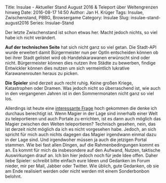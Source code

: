 Title: Insulae - Aktueller Stand August 2016 & Teleport über Weltengrenzen hinweg
Date: 2016-08-17 14:50
Author: Jan H. Krüger
Tags: Insulae, Zwischenstand, PBBG, Browsergame
Category: Insulae
Slug: insulae-stand-august2016
Series: Insulae-Stand

Der letzte Zwischenstand ist schon etwas her. Macht jedoch nichts, so viel habe ich nicht verändert.

**Auf der technischen Seite** hat sich nicht ganz so viel getan. Die Stadt-API wurde erweitert damit Bürgermeister nun per OptIn entscheiden können ob bei ihrer Stadt gelistet wird ob Handelskarawanen erwünscht sind oder nicht. Bürgermeister können dies nutzen ihre Städte zu bewerben, findige Entwickler können dies nutzen um sich vermeintlich lukrative Karawanenrouten heraus zu picken.

**Die Spieler** sind derzeit auch recht ruhig. Keine großen Kriege, Katastrophen oder Dramen. Was jedoch nicht so überraschend ist, wie auch in den vergangenen Jahren ist in den Sommermonaten nicht ganz so viel los.

Allerdings ist heute eine [interessante Frage][1] hoch gekommen die denke ich durchaus berechtigt ist. Wenn Magier in der Lage sind innerhalb einer Welt zu teleportieren und auch Portale zu errichten, ist es dann auch möglich das Magier zwischen den Welten teleportieren?
Technisch gesehen, nein, das ist derzeit nicht möglich da ich es nicht vorgesehen habe. Jedoch, an sich spricht für mich auch nichts dagegen das Magier irgendwann einmal dazu in der Lage sind. Und irgendwoher müssen ja auch die jetzigen Portal stammen. Wie bei fast allen Dingen, auf die Rahmenbedingungen kommt es an. Es kommt für mich da insbesondere auf den Aufwand, Nutzen, taktische Auswirkungen drauf an. Ich bin hier jedoch noch für jede Idee offen. Daher liebe Spieler: schreibt bitte einfach eure Ideen und Gedanken im Forum nieder, mir per Mail, Jabber oder Twitter. Wie üblich, gute Gedanken, ob sie am Ende realisiert werden oder nicht werden mit einem Sonderbonbon belohnt.

[1]: https://twitter.com/game_insulae/status/765808333261537280
